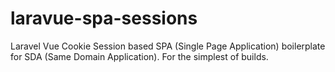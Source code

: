 # laravue-spa-sessions
Laravel Vue Cookie Session based SPA (Single Page Application) boilerplate for SDA (Same Domain Application).
For the simplest of builds.
